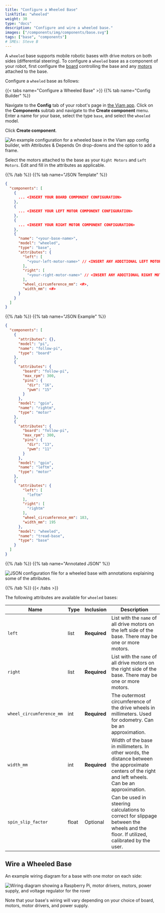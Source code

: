 ```yaml
---
title: "Configure a Wheeled Base"
linkTitle: "wheeled"
weight: 30
type: "docs"
description: "Configure and wire a wheeled base."
images: ["/components/img/components/base.svg"]
tags: ["base", "components"]
# SMEs: Steve B
---
```


A `wheeled` base supports mobile robotic bases with drive motors on both sides (differential steering).
To configure a `wheeled` base as a component of your robot, first configure the [board](/components/board/) controlling the base and any [motors](/components/motor/) attached to the base.

Configure a `wheeled` base as follows:

{{< tabs name="Configure a Wheeled Base" >}}
{{% tab name="Config Builder" %}}

Navigate to the **Config** tab of your robot's page in [the Viam app](https://app.viam.com).
Click on the **Components** subtab and navigate to the **Create component** menu.
Enter a name for your base, select the type `base`, and select the `wheeled` model.

Click **Create component**.

![An example configuration for a wheeled base in the Viam app config builder, with Attributes & Depends On drop-downs and the option to add a frame.](../img/wheeled-base-ui-config.png)

Select the motors attached to the base as your `Right Motors` and `Left Motors`. Edit and fill in the attributes as applicable.

{{% /tab %}}
{{% tab name="JSON Template" %}}

```json {class="line-numbers linkable-line-numbers"}
{
  "components": [
    {
      ... <INSERT YOUR BOARD COMPONENT CONFIGURATION>
    },
    {
      ... <INSERT YOUR LEFT MOTOR COMPONENT CONFIGURATION>
    },
    {
      ... <INSERT YOUR RIGHT MOTOR COMPONENT CONFIGURATION>
    },
    {
      "name": "<your-base-name>",
      "model": "wheeled",
      "type": "base",
      "attributes": {
        "left": [
          "<your-left-motor-name>" // <INSERT ANY ADDITIONAL LEFT MOTOR NAMES>
        ],
        "right": [
          "<your-right-motor-name>" // <INSERT ANY ADDITIONAL RIGHT MOTOR NAMES>
        ],
        "wheel_circumference_mm": <#>,
        "width_mm": <#>
      }
    }
  ]
}
```

{{% /tab %}}
{{% tab name="JSON Example" %}}

```json
{
  "components": [
    {
      "attributes": {},
      "model": "pi",
      "name": "follow-pi",
      "type": "board"
    },
    {
      "attributes": {
        "board": "follow-pi",
        "max_rpm": 300,
        "pins": {
          "dir": "16",
          "pwm": "15"
        }
      },
      "model": "gpio",
      "name": "rightm",
      "type": "motor"
    },
    {
      "attributes": {
        "board": "follow-pi",
        "max_rpm": 300,
        "pins": {
          "dir": "13",
          "pwm": "11"
        }
      },
      "model": "gpio",
      "name": "leftm",
      "type": "motor"
    },
    {
      "attributes": {
        "left": [
          "leftm"
        ],
        "right": [
          "rightm"
        ],
        "wheel_circumference_mm": 183,
        "width_mm": 195
      },
      "model": "wheeled",
      "name": "tread-base",
      "type": "base"
    }
  ]
}
```

{{% /tab %}}
{{% tab name="Annotated JSON" %}}

![JSON configuration file for a wheeled base with annotations explaining some of the attributes.](../img/base-json.png)

{{% /tab %}}
{{< /tabs >}}

The following attributes are available for `wheeled` bases:

| Name | Type | Inclusion | Description |
| ---- | ---- | --------- | ----------- |
| `left` | list | **Required** | List with the `name` of all drive motors on the left side of the base. There may be one or more motors. |
| `right` | list | **Required** | List with the `name` of all drive motors on the right side of the base. There may be one or more motors. |
| `wheel_circumference_mm` | int | **Required** | The outermost circumference of the drive wheels in millimeters. Used for odometry. Can be an approximation. |
| `width_mm` | int | **Required** | Width of the base in millimeters. In other words, the distance between the approximate centers of the right and left wheels. Can be an approximation. |
| `spin_slip_factor` | float | Optional | Can be used in steering calculations to correct for slippage between the wheels and the floor. If utilized, calibrated by the user. |

## Wire a Wheeled Base

An example wiring diagram for a base with one motor on each side:

![Wiring diagram showing a Raspberry Pi, motor drivers, motors, power supply, and voltage regulator for the rover](../img/base-wiring-diagram.png)

Note that your base's wiring will vary depending on your choice of board, motors, motor drivers, and power supply.
